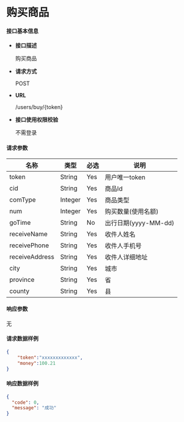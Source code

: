 # 购买商品

#### **接口基本信息**

* **接口描述**

  购买商品

* **请求方式**

  POST

* **URL**

  /users/buy/{token}

* **接口使用权限校验**

  不需登录

#### **请求参数**

| 名称 | 类型 | 必选 | 说明 |
| --- | --- | --- | --- |
| token | String | Yes | 用户唯一token |
| cid | String | Yes | 商品Id |
| comType | Integer | Yes | 商品类型 |
| num | Integer | Yes | 购买数量(使用名额) |
| goTime | String | No | 出行日期(yyyy-MM-dd) |
| receiveName | String | Yes | 收件人姓名 |
| receivePhone | String | Yes | 收件人手机号 |
| receiveAddress | String | Yes | 收件人详细地址 |
| city | String | Yes | 城市 |
| province | String | Yes | 省 |
| county | String | Yes | 县 |

#### **响应参数**

无



#### **请求数据样例**

```json
{
    "token":"xxxxxxxxxxxxx",
    "money":100.21
}
```

#### **响应数据样例**

```json
{
  "code": 0,
  "message": "成功"
}
```




